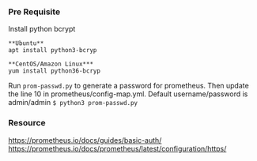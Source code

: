### Pre Requisite
Install python bcrypt
```
**Ubuntu**
apt install python3-bcryp

**CentOS/Amazon Linux***
yum install python36-bcryp
```

Run `prom-passwd.py` to generate a password for prometheus. Then update the line 10 in prometheus/config-map.yml. Default username/password is admin/admin
`$ python3 prom-passwd.py`

### Resource
https://prometheus.io/docs/guides/basic-auth/
https://prometheus.io/docs/prometheus/latest/configuration/https/
